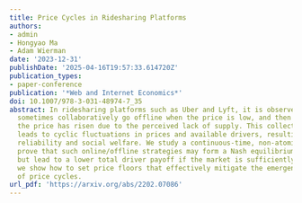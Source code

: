 ```yaml
---
title: Price Cycles in Ridesharing Platforms
authors:
- admin
- Hongyao Ma
- Adam Wierman
date: '2023-12-31'
publishDate: '2025-04-16T19:57:33.614720Z'
publication_types:
- paper-conference
publication: '*Web and Internet Economics*'
doi: 10.1007/978-3-031-48974-7_35
abstract: In ridesharing platforms such as Uber and Lyft, it is observed that drivers
  sometimes collaboratively go offline when the price is low, and then return after
  the price has risen due to the perceived lack of supply. This collective strategy
  leads to cyclic fluctuations in prices and available drivers, resulting in poor
  reliability and social welfare. We study a continuous-time, non-atomic model and
  prove that such online/offline strategies may form a Nash equilibrium among drivers,
  but lead to a lower total driver payoff if the market is sufficiently dense. Furthermore,
  we show how to set price floors that effectively mitigate the emergence and impact
  of price cycles.
url_pdf: 'https://arxiv.org/abs/2202.07086'
---
```

